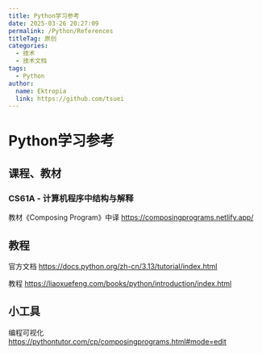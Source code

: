 ```yaml
---
title: Python学习参考
date: 2025-03-26 20:27:09
permalink: /Python/References
titleTag: 原创
categories: 
  - 技术
  - 技术文档
tags: 
  - Python
author: 
  name: Ektropia
  link: https://github.com/tsuei
---
```


# Python学习参考

## 课程、教材
### CS61A - 计算机程序中结构与解释

教材《Composing Program》中译 <https://composingprograms.netlify.app/>

## 教程
官方文档 <https://docs.python.org/zh-cn/3.13/tutorial/index.html>

教程 <https://liaoxuefeng.com/books/python/introduction/index.html>

## 小工具
编程可视化 <https://pythontutor.com/cp/composingprograms.html#mode=edit>
